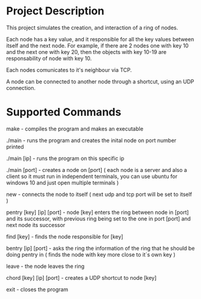 # Project Description



This project simulates the creation, and interaction of a ring of nodes.

Each node has a key value, and it responsible for all the key values between itself and the next node. For example, if there are 2 nodes one with key 10 and the next one with key 20, then the objects with key 10-19 are responsability of node with key 10.

Each nodes comunicates to it's neighbour via TCP.

A node can be connected to another node through a shortcut, using an UDP connection. 



# Supported Commands

make -  compiles the program and makes an executable

./main - runs the program and creates the inital node on port number printed

./main [ip] - runs the program on this specific ip

./main [port] - creates  a node on [port] (  each node is a server and also a client so it must run in independent terminals, you can use ubuntu for windows 10 and just open multiple terminals )

new - connects the node to itself ( next udp and tcp port will be set to itself )

pentry [key] [ip] [port] - node [key] enters the ring between node in [port] and its successor, with previous ring being set to the one in port [port] and next node its successor

find [key] - finds the node responsible for [key]

bentry [ip] [port] - asks the ring the information of the ring that he should be doing pentry in ( finds the node with key more close to it´s own key ) 

leave - the node leaves the ring

chord [key] [ip] [port] - creates a UDP shortcut to node [key] 

exit - closes the program
